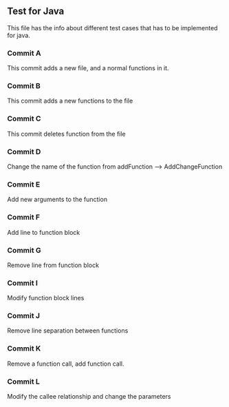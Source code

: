 ## Test for Java

This file has the info about different test cases
that has to be implemented for java.

### Commit A

This commit adds a new file, and a normal functions in it.

### Commit B

This commit adds a new functions to the file

### Commit C

This commit deletes function from the file

### Commit D

Change the name of the function from addFunction --> AddChangeFunction

### Commit E

Add new arguments to the function

### Commit F

Add line to function block

### Commit G

Remove line from function block

### Commit I

Modify function block lines

### Commit J

Remove line separation between functions

### Commit K

Remove a function call, add function call.

### Commit L

Modify the callee relationship and change the parameters